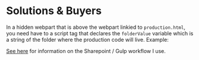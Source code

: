 # Solutions & Buyers

In a hidden webpart that is above the webpart linkied to `production.html`, you need have to a script tag that declares the  `folderValue` variable which is a string of the folder where the production code will live. Example:

  <script>
    var folderValue = 'SB_prod';

  </script>

[See here](https://github.com/mikeatmercer/mercer-link-development/blob/master/README.md) for information on the Sharepoint / Gulp workflow I use.
